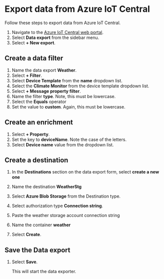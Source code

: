 # Export data from Azure IoT Central

Follow these steps to export data from Azure IoT Central.

1. Navigate to the [Azure IoT Central web portal](https://azure.microsoft.com/services/iot-central?azure-portal=true).
1. Select **Data export** from the sidebar menu.
1. Select **+ New export**.

## Create a data filter

1. Name the data export **Weather**.
1. Select **+ Filter**.
1. Select **Device Template** from the **name** dropdown list.
1. Select the **Climate Monitor** from the device template dropdown list.
1. Select **+ Message property filter**.
1. Name the filter **type**. Note, this must be lowercase.
1. Select the **Equals** operator
1. Set the value to **custom**. Again, this must be lowercase.

## Create an enrichment

1. Select **+ Property**.
1. Set the key to **deviceName**. Note the case of the letters.
1. Select **Device name** value from the dropdown list.

## Create a destination

1. In the **Destinations** section on the data export form, select **create a new one**

1. Name the destination **WeatherStg**
1. Select **Azure Blob Storage** from the Destination type.
1. Select authorization type **Connection string**.
1. Paste the weather storage account connection string
1. Name the container **weather**
1. Select **Create**.

## Save the Data export

1. Select **Save**.

    This will start the data exporter.
